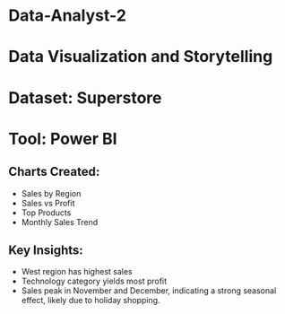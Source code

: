 # Data-Analyst-2
# Data Visualization and Storytelling
# Dataset: Superstore
# Tool: Power BI

## Charts Created:
- Sales by Region
- Sales vs Profit
- Top Products
- Monthly Sales Trend

## Key Insights:
- West region has highest sales
- Technology category yields most profit
- Sales peak in November and December, indicating a strong seasonal effect, likely due to holiday shopping.
